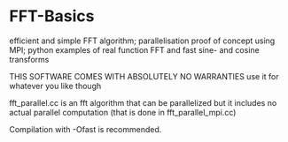 # FFT-Basics
efficient and simple FFT algorithm; parallelisation proof of concept using MPI; python examples of real function FFT and fast sine- and cosine transforms


THIS SOFTWARE COMES WITH ABSOLUTELY NO WARRANTIES
use it for whatever you like though


fft_parallel.cc is an fft algorithm that can be parallelized but it includes no actual parallel computation (that is done in fft_parallel_mpi.cc)

Compilation with -Ofast is recommended.
